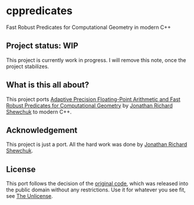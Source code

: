 # cppredicates

Fast Robust Predicates for Computational Geometry in modern C++

## Project status: WIP

This project is currently work in progress. I will remove this note, once the project stabilizes.

## What is this all about?

This project ports [Adaptive Precision Floating-Point Arithmetic and Fast Robust Predicates for Computational Geometry](https://www.cs.cmu.edu/~quake/robust.html) by [Jonathan Richard Shewchuk](http://www.cs.berkeley.edu/~jrs) to modern C++.

## Acknowledgement

This project is just a port. All the hard work was done by [Jonathan Richard Shewchuk](http://www.cs.berkeley.edu/~jrs).

## License

This port follows the decision of the [original code](https://www.cs.cmu.edu/afs/cs/project/quake/public/code/predicates.c), which was released into the public domain without any restrictions. Use it for whatever you see fit, see [The Unlicense](https://unlicense.org/).
